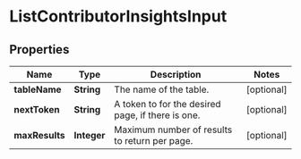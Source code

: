 

# ListContributorInsightsInput


## Properties

| Name | Type | Description | Notes |
|------------ | ------------- | ------------- | -------------|
|**tableName** | **String** | The name of the table. |  [optional] |
|**nextToken** | **String** | A token to for the desired page, if there is one. |  [optional] |
|**maxResults** | **Integer** | Maximum number of results to return per page. |  [optional] |



